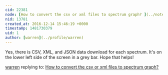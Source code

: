 ```yaml
---
cid: 22381
node: [How to convert the csv or xml files to spectrum graph? ](../notes/soheilkh/12-14-2016/how-to-convert-the-csv-or-xml-files-to-spectrum-graph)
nid: 13781
created_at: 2016-12-14 15:46:19 +0000
timestamp: 1481730379
uid: 1
author: [warren](../profile/warren)
---
```


Yes, there is CSV, XML, and JSON data download for each spectrum. It's on the lower left side of the screen in a grey bar. Hope that helps!

[warren](../profile/warren) replying to: [How to convert the csv or xml files to spectrum graph? ](../notes/soheilkh/12-14-2016/how-to-convert-the-csv-or-xml-files-to-spectrum-graph)

